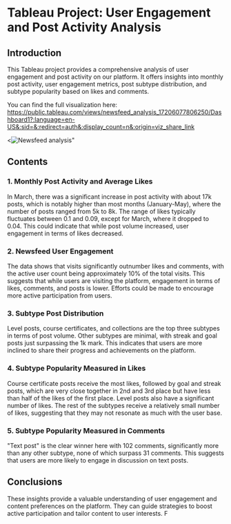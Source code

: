 # Tableau Project: User Engagement and Post Activity Analysis

## Introduction
This Tableau project provides a comprehensive analysis of user engagement and post activity on our platform. It offers insights into monthly post activity, user engagement metrics, post subtype distribution, and subtype popularity based on likes and comments.

You can find the full visualization here: https://public.tableau.com/views/newsfeed_analysis_17206077806250/Dashboard1?:language=en-US&:sid=&:redirect=auth&:display_count=n&:origin=viz_share_link

<![Newsfeed analysis](https://github.com/user-attachments/assets/c2221575-0424-4557-adb4-16fbfd459554)"
>

## Contents

### 1. Monthly Post Activity and Average Likes
In March, there was a significant increase in post activity with about 17k posts, which is notably higher than most months (January-May), where the number of posts ranged from 5k to 8k. The range of likes typically fluctuates between 0.1 and 0.09, except for March, where it dropped to 0.04. This could indicate that while post volume increased, user engagement in terms of likes decreased.

### 2. Newsfeed User Engagement
The data shows that visits significantly outnumber likes and comments, with the active user count being approximately 10% of the total visits. This suggests that while users are visiting the platform, engagement in terms of likes, comments, and posts is lower. Efforts could be made to encourage more active participation from users.

### 3. Subtype Post Distribution
Level posts, course certificates, and collections are the top three subtypes in terms of post volume. Other subtypes are minimal, with streak and goal posts just surpassing the 1k mark. This indicates that users are more inclined to share their progress and achievements on the platform.

### 4. Subtype Popularity Measured in Likes
Course certificate posts receive the most likes, followed by goal and streak posts, which are very close together in 2nd and 3rd place but have less than half of the likes of the first place. Level posts also have a significant number of likes. The rest of the subtypes receive a relatively small number of likes, suggesting that they may not resonate as much with the user base.

### 5. Subtype Popularity Measured in Comments
"Text post" is the clear winner here with 102 comments, significantly more than any other subtype, none of which surpass 31 comments. This suggests that users are more likely to engage in discussion on text posts.

## Conclusions
These insights provide a valuable understanding of user engagement and content preferences on the platform. They can guide strategies to boost active participation and tailor content to user interests. F
